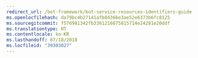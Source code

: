 ```yaml
---
redirect_url: /bot-framework/bot-service-resources-identifiers-guide
ms.openlocfilehash: da79bc4b27141afb84366e3ae52e6373b6fc8125
ms.sourcegitcommit: f576981342fb3361216675815714e24281e20ddf
ms.translationtype: HT
ms.contentlocale: ko-KR
ms.lasthandoff: 07/18/2018
ms.locfileid: "39303027"
---
```

